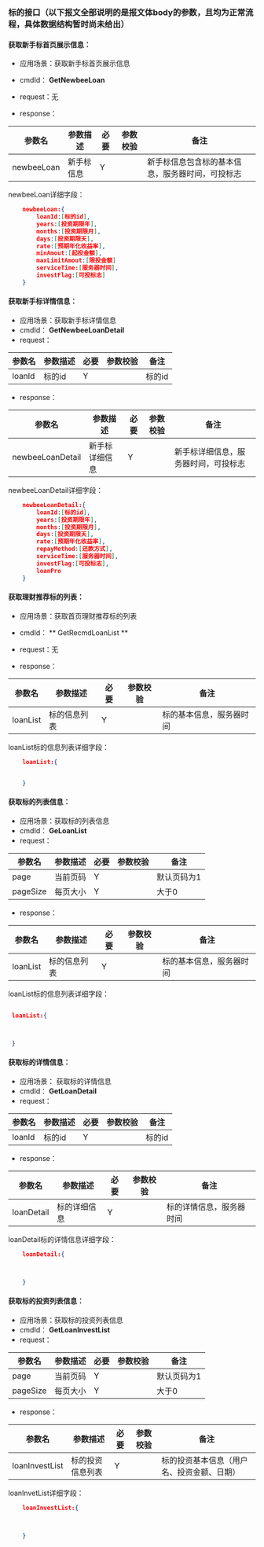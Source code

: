 ### 标的接口（以下报文全部说明的是报文体body的参数，且均为正常流程，具体数据结构暂时尚未给出）

#### 获取新手标首页展示信息：
* 应用场景：获取新手标首页展示信息
* cmdId： **GetNewbeeLoan**
* request：无

* response：

|参数名|参数描述|必要|参数校验|备注|
|-|-|-|-|-|
|newbeeLoan|新手标信息|Y| |新手标信息包含标的基本信息，服务器时间，可投标志|

newbeeLoan详细字段：
```json
    newbeeLoan:{
        loanId:[标的id],
        years:[投资期限年],
        months:[投资期限月],
        days:[投资期限天],
        rate:[预期年化收益率],
        minAmout:[起投金额],
        maxLimitAmout:[限投金额]
        serviceTime:[服务器时间],
        investFlag:[可投标志]
    }
```


#### 获取新手标详情信息：
* 应用场景：获取新手标详情信息
* cmdId： **GetNewbeeLoanDetail**
* request：

|参数名|参数描述|必要|参数校验|备注|
|-|-|-|-|-|
|loanId|标的id|Y| |标的id|

* response：

|参数名|参数描述|必要|参数校验|备注|
|-|-|-|-|-|
|newbeeLoanDetail |新手标详细信息|Y| | 新手标详细信息，服务器时间，可投标志|

newbeeLoanDetail详细字段：
```json
    newbeeLoanDetail:{
        loanId:[标的id],
        years:[投资期限年],
        months:[投资期限月],
        days:[投资期限天],
        rate:[预期年化收益率],
        repayMethod:[还款方式],
        serviceTime:[服务器时间],
        investFlag:[可投标志],
        loanPro
    }    
```


#### 获取理财推荐标的列表：
* 应用场景：获取首页理财推荐标的列表 
* cmdId： ** GetRecmdLoanList **
* request：无

* response：

|参数名|参数描述|必要|参数校验|备注|
|-|-|-|-|-|
|loanList |标的信息列表|Y| | 标的基本信息，服务器时间|

loanList标的信息列表详细字段：
```json
    loanList:{


    }
```


#### 获取标的列表信息：
* 应用场景：获取标的列表信息 
* cmdId： **GeLoanList**
* request：

|参数名|参数描述|必要|参数校验|备注|
|-|-|-|-|-|
|page|当前页码|Y| |默认页码为1|
|pageSize|每页大小|Y| |大于0|

* response：

|参数名|参数描述|必要|参数校验|备注|
|-|-|-|-|-|
|loanList |标的信息列表|Y| | 标的基本信息，服务器时间|

loanList标的信息列表详细字段：
```json

 loanList:{



 }
```




#### 获取标的详情信息：
* 应用场景： 获取标的详情信息 
* cmdId： **GetLoanDetail**
* request：

|参数名|参数描述|必要|参数校验|备注|
|-|-|-|-|-|
|loanId|标的id|Y| |标的id|

* response：

|参数名|参数描述|必要|参数校验|备注|
|-|-|-|-|-|
|loanDetail |标的详细信息|Y| | 标的详情信息，服务器时间|

loanDetail标的详情信息详细字段：
```json
    loanDetail:{



    }
```

#### 获取标的投资列表信息：
* 应用场景：获取标的投资列表信息 
* cmdId： **GetLoanInvestList**
* request：

|参数名|参数描述|必要|参数校验|备注|
|-|-|-|-|-|
|page|当前页码|Y| |默认页码为1|
|pageSize|每页大小|Y| |大于0|

* response：

|参数名|参数描述|必要|参数校验|备注|
|-|-|-|-|-|
|loanInvestList |标的投资信息列表|Y| | 标的投资基本信息（用户名、投资金额、日期）|

loanInvetList详细字段：

```json
    loanInvestList:{

    

    }
```


